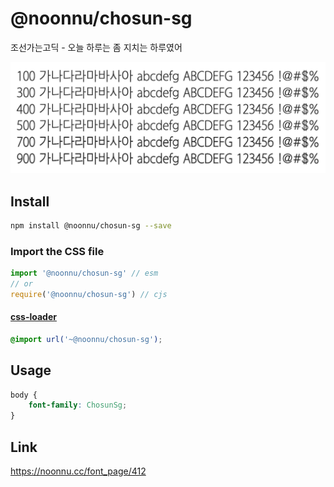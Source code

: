 # @noonnu/chosun-sg

조선가는고딕 - 오늘 하루는 좀 지치는 하루였어

![example](./example.png)

## Install

```bash
npm install @noonnu/chosun-sg --save
```

### Import the CSS file

```js
import '@noonnu/chosun-sg' // esm
// or
require('@noonnu/chosun-sg') // cjs
```

#### [css-loader](https://github.com/webpack-contrib/css-loader)

```css
@import url('~@noonnu/chosun-sg');
```

## Usage

```css
body {
    font-family: ChosunSg;
}
```

## Link

https://noonnu.cc/font_page/412
